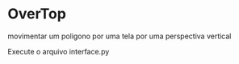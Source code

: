 # OverTop
movimentar um poligono por uma tela por uma perspectiva vertical

Execute o arquivo interface.py
